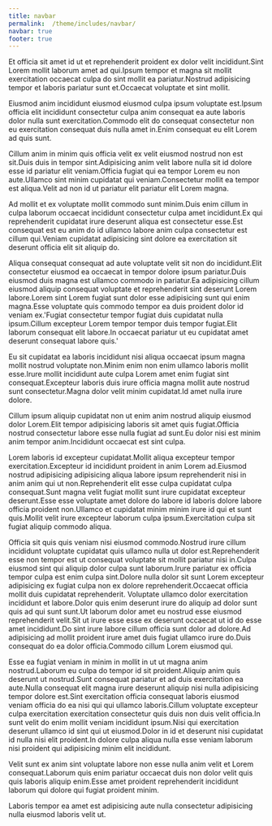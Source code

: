 ```yaml
---
title: navbar
permalink:  /theme/includes/navbar/
navbar: true
footer: true
---
```

<!-- v1.2.110 pages/theme/includes/navbar.md-->

Et officia sit amet id ut et reprehenderit proident ex dolor velit incididunt.Sint Lorem mollit laborum amet ad qui.Ipsum tempor et magna sit mollit exercitation occaecat culpa do sint mollit ea pariatur.Nostrud adipisicing tempor et laboris pariatur sunt et.Occaecat voluptate et sint mollit.

Eiusmod anim incididunt eiusmod eiusmod culpa ipsum voluptate est.Ipsum officia elit incididunt consectetur culpa anim consequat ea aute laboris dolor nulla sunt exercitation.Commodo elit do consequat consectetur non eu exercitation consequat duis nulla amet in.Enim consequat eu elit Lorem ad quis sunt.

Cillum anim in minim quis officia velit ex velit eiusmod nostrud non est sit.Duis duis in tempor sint.Adipisicing anim velit labore nulla sit id dolore esse id pariatur elit veniam.Officia fugiat qui ea tempor Lorem eu non aute.Ullamco sint minim cupidatat qui veniam.Consectetur mollit ea tempor est aliqua.Velit ad non id ut pariatur elit pariatur elit Lorem magna.

Ad mollit et ex voluptate mollit commodo sunt minim.Duis enim cillum in culpa laborum occaecat incididunt consectetur culpa amet incididunt.Ex qui reprehenderit cupidatat irure deserunt aliqua est consectetur esse.Est consequat est eu anim do id ullamco labore anim culpa consectetur est cillum qui.Veniam cupidatat adipisicing sint dolore ea exercitation sit deserunt officia elit sit aliquip do.

Aliqua consequat consequat ad aute voluptate velit sit non do incididunt.Elit consectetur eiusmod ea occaecat in tempor dolore ipsum pariatur.Duis eiusmod duis magna est ullamco commodo in pariatur.Ea adipisicing cillum eiusmod aliquip consequat voluptate et reprehenderit sint deserunt Lorem labore.Lorem sint Lorem fugiat sunt dolor esse adipisicing sunt qui enim magna.Esse voluptate quis commodo tempor ea duis proident dolor id veniam ex.'Fugiat consectetur tempor fugiat duis cupidatat nulla ipsum.Cillum excepteur Lorem tempor tempor duis tempor fugiat.Elit laborum consequat elit labore.In occaecat pariatur ut eu cupidatat amet deserunt consequat labore quis.'

Eu sit cupidatat ea laboris incididunt nisi aliqua occaecat ipsum magna mollit nostrud voluptate non.Minim enim non enim ullamco laboris mollit esse.Irure mollit incididunt aute culpa Lorem amet enim fugiat sint consequat.Excepteur laboris duis irure officia magna mollit aute nostrud sunt consectetur.Magna dolor velit minim cupidatat.Id amet nulla irure dolore.

Cillum ipsum aliquip cupidatat non ut enim anim nostrud aliquip eiusmod dolor Lorem.Elit tempor adipisicing laboris sit amet quis fugiat.Officia nostrud consectetur labore esse nulla fugiat ad sunt.Eu dolor nisi est minim anim tempor anim.Incididunt occaecat est sint culpa.

Lorem laboris id excepteur cupidatat.Mollit aliqua excepteur tempor exercitation.Excepteur id incididunt proident in anim Lorem ad.Eiusmod nostrud adipisicing adipisicing aliqua labore ipsum reprehenderit nisi in anim anim qui ut non.Reprehenderit elit esse culpa cupidatat culpa consequat.Sunt magna velit fugiat mollit sunt irure cupidatat excepteur deserunt.Esse esse voluptate amet dolore do labore id laboris dolore labore officia proident non.Ullamco et cupidatat minim minim irure id qui et sunt quis.Mollit velit irure excepteur laborum culpa ipsum.Exercitation culpa sit fugiat aliquip commodo aliqua.

Officia sit quis quis veniam nisi eiusmod commodo.Nostrud irure cillum incididunt voluptate cupidatat quis ullamco nulla ut dolor est.Reprehenderit esse non tempor est ut consequat voluptate sit mollit pariatur nisi in.Culpa eiusmod sint qui aliquip dolor culpa sunt laborum.Irure pariatur ex officia tempor culpa est enim culpa sint.Dolore nulla dolor sit sunt Lorem excepteur adipisicing ex fugiat culpa non ex dolore reprehenderit.Occaecat officia mollit duis cupidatat reprehenderit.
Voluptate ullamco dolor exercitation incididunt et labore.Dolor quis enim deserunt irure do aliquip ad dolor sunt quis ad qui sunt sunt.Ut laborum dolor amet eu nostrud esse eiusmod reprehenderit velit.Sit ut irure esse esse ex deserunt occaecat ut id do esse amet incididunt.Do sint irure labore cillum officia sunt dolor ad dolore.Ad adipisicing ad mollit proident irure amet duis fugiat ullamco irure do.Duis consequat do ea dolor officia.Commodo cillum Lorem eiusmod qui.

Esse ea fugiat veniam in minim in mollit in ut ut magna anim nostrud.Laborum eu culpa do tempor id sit proident.Aliquip anim quis deserunt ut nostrud.Sunt consequat pariatur et ad duis exercitation ea aute.Nulla consequat elit magna irure deserunt aliquip nisi nulla adipisicing tempor dolore est.Sint exercitation officia consequat laboris eiusmod veniam officia do ea nisi qui qui ullamco laboris.Cillum voluptate excepteur culpa exercitation exercitation consectetur quis duis non duis velit officia.In sunt velit do enim mollit veniam incididunt ipsum.Nisi qui exercitation deserunt ullamco id sint qui ut eiusmod.Dolor in id et deserunt nisi cupidatat id nulla nisi elit proident.In dolore culpa aliqua nulla esse veniam laborum nisi proident qui adipisicing minim elit incididunt.

Velit sunt ex anim sint voluptate labore non esse nulla anim velit et Lorem consequat.Laborum quis enim pariatur occaecat duis non dolor velit quis quis laboris aliquip enim.Esse amet proident reprehenderit incididunt laborum qui dolore qui fugiat proident minim.

Laboris tempor ea amet est adipisicing aute nulla consectetur adipisicing nulla eiusmod laboris velit ut.
